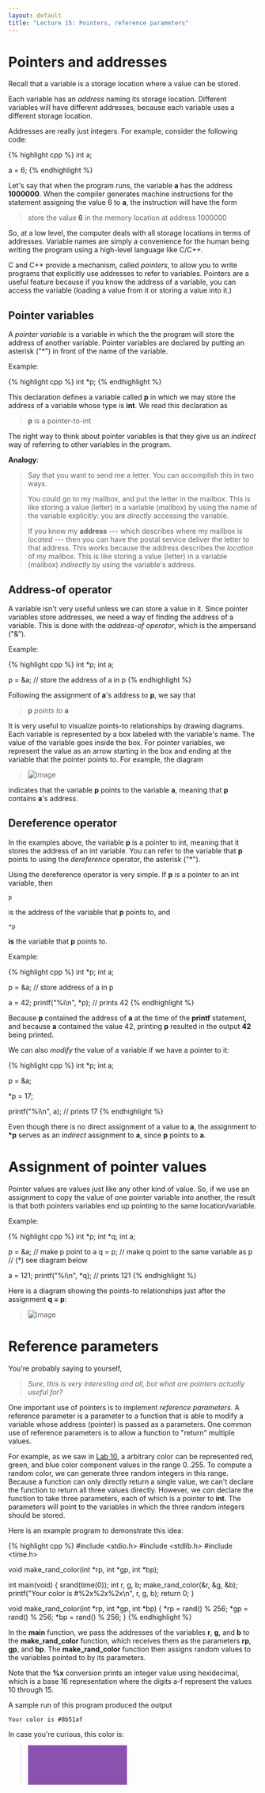 ```yaml
---
layout: default
title: "Lecture 15: Pointers, reference parameters"
---
```


Pointers and addresses
======================

Recall that a variable is a storage location where a value can be stored.

Each variable has an *address* naming its storage location. Different variables will have different addresses, because each variable uses a different storage location.

Addresses are really just integers. For example, consider the following code:

{% highlight cpp %}
int a;

a = 6;
{% endhighlight %}

Let's say that when the program runs, the variable **a** has the address **1000000**. When the compiler generates machine instructions for the statement assigning the value 6 to **a**, the instruction will have the form

> store the value **6** in the memory location at address 1000000

So, at a low level, the computer deals with all storage locations in terms of addresses. Variable names are simply a convenience for the human being writing the program using a high-level language like C/C++.

C and C++ provide a mechanism, called *pointers*, to allow you to write programs that explicitly use addresses to refer to variables. Pointers are a useful feature because if you know the address of a variable, you can access the variable (loading a value from it or storing a value into it.)

Pointer variables
-----------------

A *pointer variable* is a variable in which the the program will store the address of another variable. Pointer variables are declared by putting an asterisk ("\*") in front of the name of the variable.

Example:

{% highlight cpp %}
int *p;
{% endhighlight %}

This declaration defines a variable called **p** in which we may store the address of a variable whose type is **int**. We read this declaration as

> **p** is a pointer-to-int

The right way to think about pointer variables is that they give us an *indirect* way of referring to other variables in the program.

**Analogy**:

> Say that you want to send me a letter. You can accomplish this in two ways.
>
> You could go to my mailbox, and put the letter in the mailbox. This is like storing a value (letter) in a variable (mailbox) by using the name of the variable explicitly: you are *directly* accessing the variable.
>
> If you know my **address** --- which describes where my mailbox is *located* --- then you can have the postal service deliver the letter to that address. This works because the address describes the *location* of my mailbox. This is like storing a value (letter) in a variable (mailbox) *indirectly* by using the variable's address.

Address-of operator
-------------------

A variable isn't very useful unless we can store a value in it. Since pointer variables store addresses, we need a way of finding the address of a variable. This is done with the *address-of operator*, which is the ampersand ("&").

Example:

{% highlight cpp %}
int *p;
int a;

p = &a; // store the address of a in p
{% endhighlight %}

Following the assignment of **a**'s address to **p**, we say that

> **p** *points to* **a**

It is very useful to visualize points-to relationships by drawing diagrams. Each variable is represented by a box labeled with the variable's name. The value of the variable goes inside the box. For pointer variables, we represent the value as an arrow starting in the box and ending at the variable that the pointer points to. For example, the diagram

> ![image](images/pPointsToA.png)

indicates that the variable **p** points to the variable **a**, meaning that **p** contains **a**'s address.

Dereference operator
--------------------

In the examples above, the variable **p** is a pointer to int, meaning that it stores the address of an int variable. You can refer to the variable that **p** points to using the *dereference* operator, the asterisk ("\*").

Using the dereference operator is very simple. If **p** is a pointer to an int variable, then

    p

is the address of the variable that **p** points to, and

    *p

**is** the variable that **p** points to.

Example:

{% highlight cpp %}
int *p;
int a;

p = &a; // store address of a in p

a = 42;
printf("%i\n", *p); // prints 42
{% endhighlight %}

Because **p** contained the address of **a** at the time of the **printf** statement, and because **a** contained the value 42, printing **p** resulted in the output **42** being printed.

We can also *modify* the value of a variable if we have a pointer to it:

{% highlight cpp %}
int *p;
int a;

p = &a;

*p = 17;

printf("%i\n", a); // prints 17
{% endhighlight %}

Even though there is no direct assignment of a value to **a**, the assignment to **\*p** serves as an *indirect* assignment to **a**, since **p** points to **a**.

Assignment of pointer values
============================

Pointer values are values just like any other kind of value. So, if we use an assignment to copy the value of one pointer variable into another, the result is that both pointers variables end up pointing to the same location/variable.

Example:

{% highlight cpp %}
int *p;
int *q;
int a;

p = &a; // make p point to a
q = p;  // make q point to the same variable as p
// (*) see diagram below

a = 121;
printf("%i\n", *q); // prints 121
{% endhighlight %}

Here is a diagram showing the points-to relationships just after the assignment **q = p**:

> ![image](images/pointerAliasing.png)

Reference parameters
====================

You're probably saying to yourself,

> *Sure, this is very interesting and all, but what are pointers actually useful for?*

One important use of pointers is to implement *reference parameters*. A reference parameter is a parameter to a function that is able to modify a variable whose address (pointer) is passed as a parameters. One common use of reference parameters is to allow a function to "return" multiple values.

For example, as we saw in [Lab 10](../labs/lab10.html), a arbitrary color can be represented red, green, and blue color component values in the range 0..255. To compute a random color, we can generate three random integers in this range. Because a function can only directly return a single value, we can't declare the function to return all three values directly. However, we *can* declare the function to take three parameters, each of which is a pointer to **int**. The parameters will point to the variables in which the three random integers should be stored.

Here is an example program to demonstrate this idea:

{% highlight cpp %}
#include <stdio.h>
#include <stdlib.h>
#include <time.h>

void make_rand_color(int *rp, int *gp, int *bp);

int main(void) {
    srand(time(0));
    int r, g, b;
    make_rand_color(&r, &g, &b);
    printf("Your color is #%2x%2x%2x\n", r, g, b);
    return 0;
}

void make_rand_color(int *rp, int *gp, int *bp) {
    *rp = rand() % 256;
    *gp = rand() % 256;
    *bp = rand() % 256;
}
{% endhighlight %}

In the **main** function, we pass the addresses of the variables **r**, **g**, and **b** to the **make\_rand\_color** function, which receives them as the parameters **rp**, **gp**, and **bp**. The **make\_rand\_color** function then assigns random values to the variables pointed to by its parameters.

Note that the **%x** conversion prints an integer value using hexidecimal, which is a base 16 representation where the digits a-f represent the values 10 through 15.

A sample run of this program produced the output

    Your color is #8b51af

In case you're curious, this color is:

> <div style="width: 200px; height: 80px; background: #8b51af;"></div>
